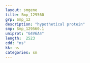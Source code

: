 ```yaml
---
layout: smgene
title: Smp_129560
grp: Smp_12
description: "hypothetical protein"
smp: Smp_129560.1
uniprot: "G4V6A4"
length:  2523
cdd: "ns"
kk: ns
categories: sm
---
```

